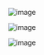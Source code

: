 ![image](https://github.com/emreturan00/nonoteapp/assets/93795815/0694946c-c386-486e-bb36-016ff0fc4a48)

![image](https://github.com/emreturan00/nonoteapp/assets/93795815/880514e5-7892-44db-9c22-17ac260414ec)

![image](https://github.com/emreturan00/nonoteapp/assets/93795815/0cb9ffc2-c4bf-4c6a-b8bd-a5bcbdb8365d)
